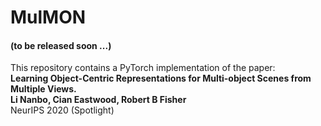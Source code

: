 # MulMON

#### (to be released soon ...)

This repository contains a PyTorch implementation of the paper:   
**Learning Object-Centric Representations for Multi-object Scenes from Multiple Views.  
Li Nanbo, Cian Eastwood, Robert B Fisher**  
NeurIPS 2020 (Spotlight)

